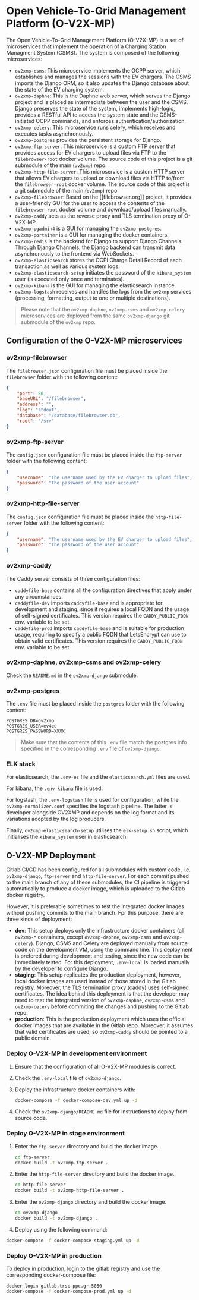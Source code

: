 # Open Vehicle-To-Grid Management Platform (O-V2X-MP)

The Open Vehicle-To-Grid Management Platform (O-V2X-MP) is a set of microservices that implement the operation of a Charging Station Managment System (CSMS). The system is composed of the following microservices:

- `ov2xmp-csms`: This microservice implements the OCPP server, which establishes and manages the sessions with the EV chargers. The CSMS imports the Django ORM, so it also updates the Django database about the state of the EV charging system.
- `ov2xmp-daphne`: This is the Daphne web server, which serves the Django project and is placed as intermediate between the user and the CSMS. Django preserves the state of the system, implements high-logic, provides a RESTful API to access the system state and the CSMS-initiated OCPP commands, and enforces authentication/authorization.
- `ov2xmp-celery`: This microservice runs celery, which receives and executes tasks asynchronously.
- `ov2xmp-postgres` provides the persistent storage for Django.
- `ov2xmp-ftp-server`: This microservice is a custom FTP server that provides access for EV chargers to upload files via FTP to the `filebrowser-root` docker volume. The source code of this project is a git submodule of the main (`ov2xmp`) repo.
- `ov2xmp-http-file-server`: This microservice is a custom HTTP server that allows EV chargers to upload or download files via HTTP to/from the `filebrowser-root` docker volume. The source code of this project is a git submodule of the main (`ov2xmp`) repo.
- `ov2xmp-filebrowser`: Based on the [[filebrowser.org]] project, it provides a user-friendly GUI for the user to access the contents of the `filebrowser-root` docker volume and download/upload files manually.
- `ov2xmp-caddy` acts as the reverse proxy and TLS termination proxy of O-V2X-MP.
- `ov2xmp-pgadmin4` is a GUI for managing the `ov2xmp-postgres`.
- `ov2xmp-portainer` is a GUI for managing the docker containers.
- `ov2xmp-redis` is the backend for Django to support Django Channels. Through Django Channels, the Django backend can transmit data asynchronously to the frontend via WebSockets.
- `ov2xmp-elasticsearch` stores the OCPI Charge Detail Record of each transaction as well as various system logs.
- `ov2xmp-elasticsearch-setup` initiates the password of the `kibana_system` user (is executed only once and terminates).
- `ov2xmp-kibana` is the GUI for managing the elasticsearch instance.
- `ov2xmp-logstash` receives and handles the logs from the `ov2xmp` services (processing, formatting, output to one or multiple destinations).

> Please note that the `ov2xmp-daphne`, `ov2xmp-csms` and `ov2xmp-celery` microservices are deployed from the same `ov2xmp-django` git submodule of the `ov2xmp` repo.

## Configuration of the O-V2X-MP microservices

### ov2xmp-filebrowser

The `filebrowser.json` configuration file must be placed inside the `filebrowser` folder with the following content:

```json
{
    "port": 80,
    "baseURL": "/filebrowser",
    "address": "",
    "log": "stdout",
    "database": "/database/filebrowser.db",
    "root": "/srv"
}
```

### ov2xmp-ftp-server

The `config.json` configuration file must be placed inside the `ftp-server` folder with the following content:

```json
{
    "username": "The username used by the EV charger to upload files",
    "password": "The password of the user account"
}
```

### ov2xmp-http-file-server

The `config.json` configuration file must be placed inside the `http-file-server` folder with the following content:

```json
{
    "username": "The username used by the EV charger to upload files",
    "password": "The password of the user account"
}
```

### ov2xmp-caddy

The Caddy server consists of three configuration files:

- `caddyfile-base` contains all the configuration directives that apply under any circumstances.
- `caddyfile-dev` imports `caddyfile-base` and is appropriate for development and staging, since it requires a local FQDN and the usage of self-signed certificates. This version requires the `CADDY_PUBLIC_FQDN` env. variable to be set.
- `caddyfile-prod` imports `caddyfile-base` and is suitable for production usage, requiring to specify a public FQDN that LetsEncrypt can use to obtain valid certificates. This version requires the `CADDY_PUBLIC_FQDN` env. variable to be set.

### ov2xmp-daphne, ov2xmp-csms and ov2xmp-celery

Check the `README.md` in the `ov2xmp-django` submodule.

### ov2xmp-postgres

The `.env` file must be placed inside the `postgres` folder with the following content:

```env
POSTGRES_DB=ov2xmp
POSTGRES_USER=ev4eu
POSTGRES_PASSWORD=XXXX
```

> Make sure that the contents of this `.env` file match the postgres info specified in the corresponding `.env` file of `ov2xmp-django`.

### ELK stack

For elasticsearch, the `.env-es` file and the `elasticsearch.yml` files are used.

For kibana, the `.env-kibana` file is used.

For logstash, the `.env-logstash` file is used for configuration, while the `ov2xmp-normalizer.conf` specifies the logstash pipeline. The latter is developer alongside OV2XMP and depends on the log format and its variations adopted by the log producers.

Finally, `ov2xmp-elasticsearch-setup` utilises the `elk-setup.sh` script, which initialises the `kibana_system` user in elasticsearch.

## O-V2X-MP Deployment

Gitlab CI/CD has been configured for all submodules with custom code, i.e. `ov2xmp-django`, `ftp-server` and `http-file-server`. For each commit pushed to the main branch of any of these submodules, the CI pipeline is triggered automatically to produce a docker image, which is uploaded to the Gitlab docker registry.

However, it is preferable sometimes to test the integrated docker images without pushing commits to the main branch. Fpr this purpose, there are three kinds of deployment:

- **dev**: This setup deploys only the infrastructure docker containers (all `ov2xmp-*` containers, except `ov2xmp-daphne`, `ov2xmp-csms` and `ov2xmp-celery`). Django, CSMS and Celery are deployed manually from source code on the development VM, using the command line. This deployment is prefered during development and testing, since the new code can be immediately tested. For this deployment, `.env-local` is loaded manually by the developer to configure Django.
- **staging**: This setup replicates the production deployment, however, local docker images are used instead of those stored in the Gitlab registry. Moreover, the TLS termination proxy (caddy) uses self-signed certificates. The idea behind this deployment is that the developer may need to test the integrated version of `ov2xmp-daphne`, `ov2xmp-csms` and `ov2xmp-celery` before commiting the changes and pushing to the Gitlab repo.
- **production**: This is the production deployment which uses the official docker images that are available in the Gitlab repo. Moreover, it assumes that valid certificates are used, so `ov2xmp-caddy` should be pointed to a public domain.

### Deploy O-V2X-MP in development environment

1. Ensure that the configuration of all O-V2X-MP modules is correct.
2. Check the `.env-local` file of `ov2xmp-django`.
3. Deploy the infrastructure docker containers with:

   ```sh
   docker-compose -f docker-compose-dev.yml up -d
   ```

4. Check the `ov2xmp-django/README.md` file for instructions to deploy from source code.

### Deploy O-V2X-MP in stage environment

1. Enter the `ftp-server` directory and build the docker image.

    ```sh
    cd ftp-server
    docker build -t ov2xmp-ftp-server .
    ```

2. Enter the `http-file-server` directory and build the docker image.

    ```sh
    cd http-file-server
    docker build -t ov2xmp-http-file-server .
    ```

3. Enter the `ov2xmp-django` directory and build the docker image.

    ```sh
    cd ov2xmp-django
    docker build -t ov2xmp-django .
    ```

4. Deploy using the following command:

```sh
docker-compose -f docker-compose-staging.yml up -d
```

### Deploy O-V2X-MP in production

To deploy in production, login to the gitlab registry and use the corresponding docker-compose file:

```sh
docker login gitlab.trsc-ppc.gr:5050
docker-compose -f docker-compose-prod.yml up -d
```
